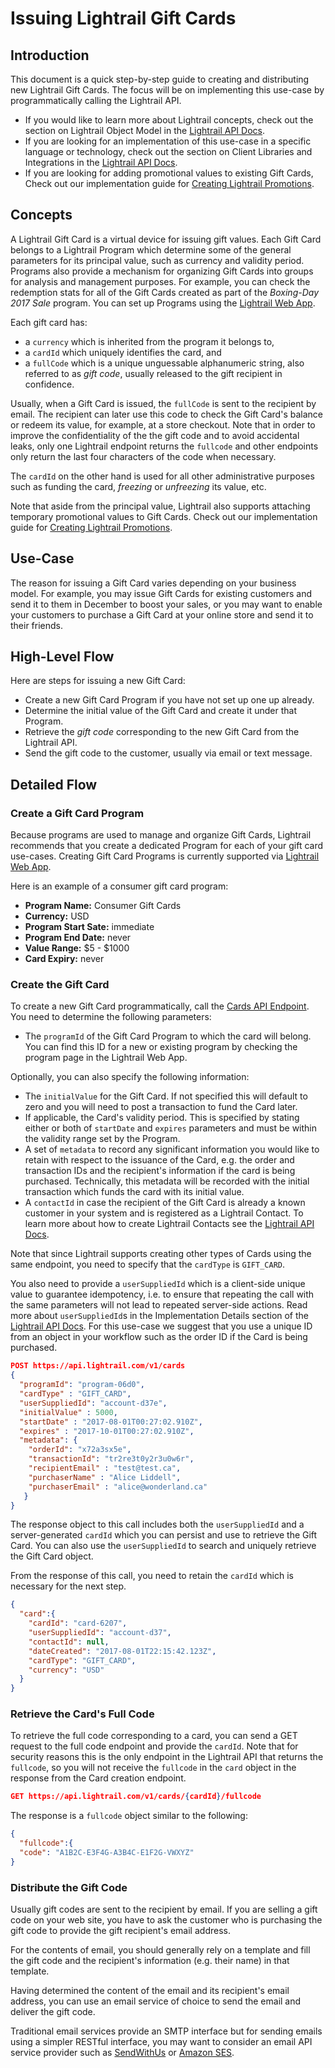 # Issuing Lightrail Gift Cards

## Introduction

This document is a quick step-by-step guide to creating and distributing new Lightrail Gift Cards. The focus will be on implementing this use-case by programmatically calling the Lightrail API. 

- If you would like to learn more about Lightrail concepts, check out the section on Lightrail Object Model in the [Lightrail API Docs](https://www.lightrail.com/docs/).
- If you are looking for an implementation of this use-case in a specific language or technology, check out the section on Client Libraries and Integrations in the [Lightrail API Docs](https://www.lightrail.com/docs/).
- If you are looking for adding promotional values to existing Gift Cards, Check out our implementation guide for [Creating Lightrail Promotions](https://github.com/Giftbit/Lightrail-API-Docs/blob/master/use-cases/promotions.md).

## Concepts

A Lightrail Gift Card is a virtual device for issuing gift values. Each Gift Card belongs to a Lightrail Program which determine some of the general parameters for its principal value, such as currency and validity period. Programs also provide a mechanism for organizing Gift Cards into groups for analysis and management purposes. For example, you can check the redemption stats for all of the Gift Cards created as part of the _Boxing-Day 2017 Sale_ program. You can set up Programs using the [Lightrail Web App](https://www.lightrail.com/app/).

Each gift card has:

-  a `currency` which is inherited from the program it belongs to, 
-  a `cardId` which uniquely identifies the card, and
-  a `fullCode` which is a unique unguessable alphanumeric string, also referred to as _gift code_, usually released to the gift recipient in confidence. 

Usually, when a Gift Card is issued, the `fullCode` is sent to the recipient by email. The recipient can later use this code to check the Gift Card's balance or redeem its value, for example, at a store checkout. Note that in order to improve the confidentiality of the the gift code and to avoid accidental leaks, only one Lightrail endpoint returns the `fullcode` and other endpoints only return the last four characters of the code when necessary.

The `cardId` on the other hand is used for all other administrative purposes such as funding the card, _freezing_ or _unfreezing_ its value, etc.

Note that aside from the principal value, Lightrail also supports attaching temporary promotional values to Gift Cards. Check out our implementation guide for [Creating Lightrail Promotions](https://github.com/Giftbit/Lightrail-API-Docs/blob/master/use-cases/promotions.md).

## Use-Case

The reason for issuing a Gift Card varies depending on your business model. For example, you may issue Gift Cards for existing customers and send it to them in December to boost your sales, or you may want to enable your customers to purchase a Gift Card at your online store and send it to their friends.

## High-Level Flow

Here are steps for issuing a new Gift Card:

- Create a new Gift Card Program if you have not set up one up already.
- Determine the initial value of the Gift Card and create it under that Program.
- Retrieve the _gift code_ corresponding to the new Gift Card from the Lightrail API.
- Send the gift code to the customer, usually via email or text message.

## Detailed Flow

### Create a Gift Card Program

Because programs are used to manage and organize Gift Cards, Lightrail recommends that you create a dedicated Program for each of your gift card use-cases. Creating Gift Card Programs is currently supported via [Lightrail Web App](https://www.lightrail.com/app/).

Here is an example of a consumer gift card program:

- **Program Name:** Consumer Gift Cards
- **Currency:** USD 
- **Program Start Sate:** immediate
- **Program End Date:** never
- **Value Range:** $5 - $1000
- **Card Expiry:** never

### Create the Gift Card

To create a new Gift Card programmatically, call the [Cards API Endpoint](#creating-a-new-gift-card). You need to determine the following parameters: 

- The `programId` of the Gift Card Program to which the card will belong. You can find this ID for a new or existing program by checking the program page in the Lightrail Web App.

Optionally, you can also specify the following information:

- The `initialValue` for the Gift Card. If not specified this will default to zero and you will need to post a transaction to fund the Card later. 
- If applicable, the Card's validity period. This is specified by stating either or both of `startDate` and `expires` parameters and must be within the validity range set by the Program.
- A set of `metadata` to record any significant information you would like to retain with respect to the issuance of the Card, e.g. the order and transaction IDs and the recipient's information if the card is being purchased. Technically, this metadata will be recorded with the initial transaction which funds the card with its initial value.
- A `contactId` in case the recipient of the Gift Card is already a known customer in your system and is registered as a Lightrail Contact. To learn more about how to create Lightrail Contacts see the [Lightrail API Docs](https://www.lightrail.com/docs/).

Note that since Lightrail supports creating other types of Cards using the same endpoint, you need to specify that the `cardType` is `GIFT_CARD`. 

You also need to provide a `userSuppliedId` which is a client-side unique value to guarantee idempotency, i.e. to ensure that repeating the call with the same parameters will not lead to repeated server-side actions. Read more about `userSuppliedId`s in the Implementation Details section of the [Lightrail API Docs](https://www.lightrail.com/docs/). For this use-case we suggest that you use a unique ID from an object in your workflow such as the order ID if the Card is being purchased.

```json
POST https://api.lightrail.com/v1/cards
{
  "programId": "program-06d0",
  "cardType" : "GIFT_CARD",
  "userSuppliedId": "account-d37e",
  "initialValue" : 5000,
  "startDate" : "2017-08-01T00:27:02.910Z",
  "expires" : "2017-10-01T00:27:02.910Z", 
  "metadata": {
    "orderId": "x72a3sx5e",
    "transactionId": "tr2re3t0y2r3u0w6r",
    "recipientEmail" : "test@test.ca",
    "purchaserName" : "Alice Liddell",
    "purchaserEmail" : "alice@wonderland.ca"
   }
}
```

The response object to this call includes both the `userSuppliedId` and a server-generated `cardId` which you can persist and use to retrieve the Gift Card. You can also use the `userSuppliedId` to search and uniquely retrieve the Gift Card object.

From the response of this call, you need to retain the `cardId` which is necessary for the next step.

```json
{
  "card":{
    "cardId": "card-6207",
    "userSuppliedId": "account-d37",
    "contactId": null,
    "dateCreated": "2017-08-01T22:15:42.123Z",
    "cardType": "GIFT_CARD",
    "currency": "USD"
  }
}
```


### Retrieve the Card's Full Code

To retrieve the full code corresponding to a card, you can send a GET request to the full code endpoint and provide the `cardId`. Note that for security reasons this is the only endpoint in the Lightrail API that returns the `fullcode`, so you will not receive the `fullcode` in the `card` object in the response from the Card creation endpoint.  

```json
GET https://api.lightrail.com/v1/cards/{cardId}/fullcode
```

The response is a `fullcode` object similar to the following:

```json
{
  "fullcode":{
  "code": "A1B2C-E3F4G-A3B4C-E1F2G-VWXYZ"
}
```



### Distribute the Gift Code

Usually gift codes are sent to the recipient by email. If you are selling a gift code on your web site, you have to ask the customer who is purchasing the gift code to provide the gift recipient's email address.

For the contents of email, you should generally rely on a template and fill the gift code and the recipient's information (e.g. their name) in that template. 

Having determined the content of the email and its recipient's email address, you can use an email service of choice to send the email and deliver the gift code. 

Traditional email services provide an SMTP interface but for sending emails using a simpler RESTful interface, you may want to consider an email API service provider such as [SendWithUs](https://www.sendwithus.com/docs/quickstart) or [Amazon SES](http://docs.aws.amazon.com/ses/latest/DeveloperGuide/sending-email.html).

